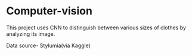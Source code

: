# Computer-vision
This project uses CNN to distinguish between various sizes of clothes by analyzing its image. 

Data source- Stylumia(via Kaggle)
